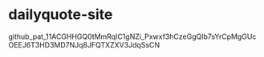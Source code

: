 # dailyquote-site

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
